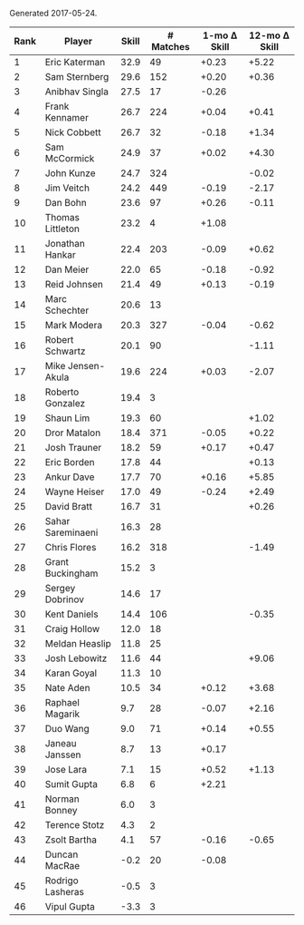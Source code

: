 Generated 2017-05-24.

| Rank | Player            | Skill | # Matches | 1-mo Δ Skill | 12-mo Δ Skill |
|------|-------------------|-------|-----------|--------------|---------------|
|    1 | Eric Katerman     |  32.9 |        49 |        +0.23 |         +5.22 |
|    2 | Sam Sternberg     |  29.6 |       152 |        +0.20 |         +0.36 |
|    3 | Anibhav Singla    |  27.5 |        17 |        -0.26 |               |
|    4 | Frank Kennamer    |  26.7 |       224 |        +0.04 |         +0.41 |
|    5 | Nick Cobbett      |  26.7 |        32 |        -0.18 |         +1.34 |
|    6 | Sam McCormick     |  24.9 |        37 |        +0.02 |         +4.30 |
|    7 | John Kunze        |  24.7 |       324 |              |         -0.02 |
|    8 | Jim Veitch        |  24.2 |       449 |        -0.19 |         -2.17 |
|    9 | Dan Bohn          |  23.6 |        97 |        +0.26 |         -0.11 |
|   10 | Thomas Littleton  |  23.2 |         4 |        +1.08 |               |
|   11 | Jonathan Hankar   |  22.4 |       203 |        -0.09 |         +0.62 |
|   12 | Dan Meier         |  22.0 |        65 |        -0.18 |         -0.92 |
|   13 | Reid Johnsen      |  21.4 |        49 |        +0.13 |         -0.19 |
|   14 | Marc Schechter    |  20.6 |        13 |              |               |
|   15 | Mark Modera       |  20.3 |       327 |        -0.04 |         -0.62 |
|   16 | Robert Schwartz   |  20.1 |        90 |              |         -1.11 |
|   17 | Mike Jensen-Akula |  19.6 |       224 |        +0.03 |         -2.07 |
|   18 | Roberto Gonzalez  |  19.4 |         3 |              |               |
|   19 | Shaun Lim         |  19.3 |        60 |              |         +1.02 |
|   20 | Dror Matalon      |  18.4 |       371 |        -0.05 |         +0.22 |
|   21 | Josh Trauner      |  18.2 |        59 |        +0.17 |         +0.47 |
|   22 | Eric Borden       |  17.8 |        44 |              |         +0.13 |
|   23 | Ankur Dave        |  17.7 |        70 |        +0.16 |         +5.85 |
|   24 | Wayne Heiser      |  17.0 |        49 |        -0.24 |         +2.49 |
|   25 | David Bratt       |  16.7 |        31 |              |         +0.26 |
|   26 | Sahar Sareminaeni |  16.3 |        28 |              |               |
|   27 | Chris Flores      |  16.2 |       318 |              |         -1.49 |
|   28 | Grant Buckingham  |  15.2 |         3 |              |               |
|   29 | Sergey Dobrinov   |  14.6 |        17 |              |               |
|   30 | Kent Daniels      |  14.4 |       106 |              |         -0.35 |
|   31 | Craig Hollow      |  12.0 |        18 |              |               |
|   32 | Meldan Heaslip    |  11.8 |        25 |              |               |
|   33 | Josh Lebowitz     |  11.6 |        44 |              |         +9.06 |
|   34 | Karan Goyal       |  11.3 |        10 |              |               |
|   35 | Nate Aden         |  10.5 |        34 |        +0.12 |         +3.68 |
|   36 | Raphael Magarik   |   9.7 |        28 |        -0.07 |         +2.16 |
|   37 | Duo Wang          |   9.0 |        71 |        +0.14 |         +0.55 |
|   38 | Janeau Janssen    |   8.7 |        13 |        +0.17 |               |
|   39 | Jose Lara         |   7.1 |        15 |        +0.52 |         +1.13 |
|   40 | Sumit Gupta       |   6.8 |         6 |        +2.21 |               |
|   41 | Norman Bonney     |   6.0 |         3 |              |               |
|   42 | Terence Stotz     |   4.3 |         2 |              |               |
|   43 | Zsolt Bartha      |   4.1 |        57 |        -0.16 |         -0.65 |
|   44 | Duncan MacRae     |  -0.2 |        20 |        -0.08 |               |
|   45 | Rodrigo Lasheras  |  -0.5 |         3 |              |               |
|   46 | Vipul Gupta       |  -3.3 |         3 |              |               |